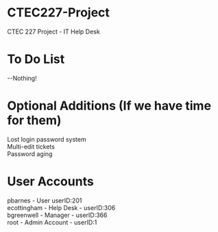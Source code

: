 CTEC227-Project
===============

CTEC 227 Project - IT Help Desk

To Do List
==========
--Nothing!
  
Optional Additions (If we have time for them)
==========
Lost login password system  
Multi-edit tickets  
Password aging  

User Accounts
==========
pbarnes - User userID:201  
ecottingham - Help Desk - userID:306  
bgreenwell - Manager - userID:366  
root - Admin Account - userID:1  
